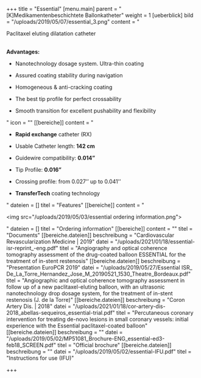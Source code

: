 +++
title = "Essential"
[menu.main]
parent = "[K]Medikamentenbeschichtete Ballonkatheter"
weight = 1
[ueberblick]
bild = "/uploads/2019/05/07/essential_3.png"
content = "<p>Paclitaxel eluting dilatation catheter</p><p></p><p><br><strong>Advantages:</strong></p><ul><li><p>Nanotechnology dosage system. Ultra-thin coating</p></li><li><p>Assured coating stability during navigation</p></li><li><p>Homogeneous &amp; anti-cracking coating</p></li><li><p>The best tip profile for perfect crossability</p></li><li><p>Smooth transition for excellent pushability and flexibility </p></li></ul>"
icon = ""
[[bereiche]]
content = "<ul><li><p><strong>Rapid exchange</strong> catheter (RX)</p></li><li><p>Usable Catheter length: <strong>142 cm</strong></p></li><li><p>Guidewire compatibility: <strong>0.014”</strong></p></li><li><p>Tip Profile: <strong>0.016”</strong></p></li><li><p>Crossing profile: from 0.027’’ up to 0.041’’</p></li><li><p><strong>TransferTech</strong> coating technology</p></li></ul>"
dateien = []
titel = "Features"
[[bereiche]]
content = "<p><img src=\"/uploads/2019/05/03/essential ordering information.png\"></p>"
dateien = []
titel = "Ordering information"
[[bereiche]]
content = ""
titel = "Documents"
[[bereiche.dateien]]
beschreibung = "Cardiovascular Revascularization Medicine | 2019"
datei = "/uploads/2021/01/18/essential-isr-reprint_-eng.pdf"
titel = "Angiography and optical coherence tomography assessment of the drug-coated balloon ESSENTIAL for the treatment of in-stent restenosis"
[[bereiche.dateien]]
beschreibung = "Presentation EuroPCR 2019"
datei = "/uploads/2019/05/27/Essential ISR_ De_La_Torre_Hernandez_Jose_M_20190521_1530_Theatre_Bordeaux.pdf"
titel = "Angiographic and optical coherence tomography assessment in follow up of a new paclitaxel-eluting balloon, with an ultrasonic nanotechnology drop dosage system, for the treatment of in-stent restenosis (J. de la Torre)"
[[bereiche.dateien]]
beschreibung = "Coron Artery Dis. | 2018"
datei = "/uploads/2021/01/18/cor-artery-dis-2018_abellas-sequeiros_essential-trial.pdf"
titel = "Percutaneous coronary intervention for treating de-novo lesions in small coronary vessels: initial experience with the Essential paclitaxel-coated balloon"
[[bereiche.dateien]]
beschreibung = ""
datei = "/uploads/2019/05/02/MP51081_Brochure-ENG_essential-ed3-feb18_SCREEN.pdf"
titel = "Official brochure"
[[bereiche.dateien]]
beschreibung = ""
datei = "/uploads/2019/05/02/essential-IFU.pdf"
titel = "Instructions for use (IFU)"

+++
